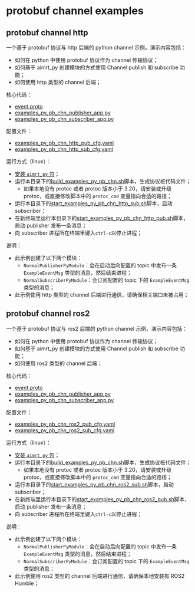 # protobuf channel examples


## protobuf channel http


一个基于 protobuf 协议与 http 后端的 python channel 示例，演示内容包括：
- 如何在 python 中使用 protobuf 协议作为 channel 传输协议；
- 如何基于 aimrt_py 创建模块的方式使用 Channel publish 和 subscribe 功能；
- 如何使用 http 类型的 channel 后端；


核心代码：
- [event.proto](../../../protocols/example/event.proto)
- [examples_py_pb_chn_publisher_app.py](./examples_py_pb_chn_publisher_app.py)
- [examples_py_pb_chn_subscriber_app.py](./examples_py_pb_chn_subscriber_app.py)


配置文件：
- [examples_py_pb_chn_http_pub_cfg.yaml](./cfg/examples_py_pb_chn_http_pub_cfg.yaml)
- [examples_py_pb_chn_http_sub_cfg.yaml](./cfg/examples_py_pb_chn_http_sub_cfg.yaml)



运行方式（linux）：
- [安装 `aimrt_py` 包](../../../../document/sphinx-cn/tutorials/quick_start/installation_py.md)；
- 运行本目录下的[build_examples_py_pb_chn.sh](./build_examples_py_pb_chn.sh)脚本，生成协议桩代码文件；
  - 如果本地没有 protoc 或者 protoc 版本小于 3.20，请安装或升级 protoc，或直接修改脚本中的 `protoc_cmd` 变量指向合适的路径；
- 运行本目录下的[start_examples_py_pb_chn_http_sub.sh](./start_examples_py_pb_chn_http_sub.sh)脚本，启动 subscriber；
- 在新终端里运行本目录下的[start_examples_py_pb_chn_http_pub.sh](./start_examples_py_pb_chn_http_pub.sh)脚本，启动 publisher 发布一条消息；
- 向 subscriber 进程所在终端里键入`ctrl-c`以停止进程；


说明：
- 此示例创建了以下两个模块：
  - `NormalPublisherPyModule`：会在启动后向配置的 topic 中发布一条 `ExampleEventMsg` 类型的消息，然后结束进程；
  - `NormalSubscriberPyModule`：会订阅配置的 topic 下的 `ExampleEventMsg` 类型的消息；
- 此示例使用 http 类型的 channel 后端进行通信，请确保相关端口未被占用；



## protobuf channel ros2

一个基于 protobuf 协议与 ros2 后端的 python channel 示例，演示内容包括：
- 如何在 python 中使用 protobuf 协议作为 channel 传输协议；
- 如何基于 aimrt_py 创建模块的方式使用 Channel publish 和 subscribe 功能；
- 如何使用 ros2 类型的 channel 后端；


核心代码：
- [event.proto](../../../protocols/example/event.proto)
- [examples_py_pb_chn_publisher_app.py](./examples_py_pb_chn_publisher_app.py)
- [examples_py_pb_chn_subscriber_app.py](./examples_py_pb_chn_subscriber_app.py)


配置文件：
- [examples_py_pb_chn_ros2_pub_cfg.yaml](./cfg/examples_py_pb_chn_ros2_pub_cfg.yaml)
- [examples_py_pb_chn_ros2_sub_cfg.yaml](./cfg/examples_py_pb_chn_ros2_sub_cfg.yaml)



运行方式（linux）：
- [安装 `aimrt_py` 包](../../../../document/sphinx-cn/tutorials/quick_start/installation_py.md)；
- 运行本目录下的[build_examples_py_pb_chn.sh](./build_examples_py_pb_chn.sh)脚本，生成协议桩代码文件；
  - 如果本地没有 protoc 或者 protoc 版本小于 3.20，请安装或升级 protoc，或直接修改脚本中的 `protoc_cmd` 变量指向合适的路径；
- 运行本目录下的[start_examples_py_pb_chn_ros2_sub.sh](./start_examples_py_pb_chn_ros2_sub.sh)脚本，启动 subscriber；
- 在新终端里运行本目录下的[start_examples_py_pb_chn_ros2_pub.sh](./start_examples_py_pb_chn_ros2_pub.sh)脚本，启动 publisher 发布一条消息；
- 向 subscriber 进程所在终端里键入`ctrl-c`以停止进程；


说明：
- 此示例创建了以下两个模块：
  - `NormalPublisherPyModule`：会在启动后向配置的 topic 中发布一条 `ExampleEventMsg` 类型的消息，然后结束进程；
  - `NormalSubscriberPyModule`：会订阅配置的 topic 下的 `ExampleEventMsg` 类型的消息；
- 此示例使用 ros2 类型的 channel 后端进行通信，请确保本地安装有 ROS2 Humble；



